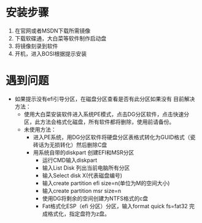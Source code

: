 # 安装步骤
1. 在官网或者MSDN下载所需镜像
2. 下载软碟通，大白菜等软件制作启动盘
3. 将镜像刻录到软件
4. 开机，进入BOSI根据提示安装
# 遇到问题
* 如果提示没有efi引导分区，在磁盘分区查看是否有此分区如果没有
  目前解决方法：
    *   使用大白菜安装软件进入系统PE模式，点击DG分区软件，点击快速分区，此方法会格式化磁盘，所有软件都将删除，使用前请备份。
    *  未使用方法：
        *  进入PE系统，用DG分区软件将硬盘分区表格式转化为GUID格式（瓷砖话为无损转化）然后删除C盘
        * 用系统自带的diskpart 创建EFI和MSR分区
            * 运行CMD输入diskpart
            * 输入List Disk 列出当前电脑所有分区
            * 输入Select disk X(代表磁盘编号) 
            * 输入create partition efi size=n(单位为M的空间大小)
            * 输入create partition msr size=n
            * 使用DG将剩余的空间创建为NTFS格式的c盘
            * Fat格式化ESP（efi 分区）分区，输入format quick fs=fat32 完成格式化，指定盘符为z盘。

